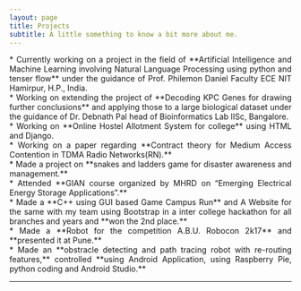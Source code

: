 ```yaml
---
layout: page
title: Projects
subtitle: A little something to know a bit more about me.
---
```


<div style="text-align: justify">
*  Currently working on a project in the field of **Artificial Intelligence and Machine Learning involving Natural Language Processing using python and tenser flow** under the guidance of Prof. Philemon Daniel Faculty ECE NIT Hamirpur, H.P., India.<br>
*  Working on extending the project of **Decoding KPC Genes for drawing further conclusions** and applying those to a large biological dataset under the guidance of Dr. Debnath Pal head of Bioinformatics Lab IISc, Bangalore.<br>
*  Working on **Online Hostel Allotment System for college** using HTML and Django.<br>
*  Working on a paper regarding **Contract theory for Medium Access Contention in TDMA Radio Networks(RN).**<br>
*  Made a project on **snakes and ladders game for disaster awareness and management.**<br>
*  Attended **GIAN course organized by MHRD on “Emerging Electrical Energy Storage Applications”.**<br>
*  Made a **C++ using GUI based Game Campus Run** and A Website for the same with my team using Bootstrap in a inter college hackathon for all branches and years and **won the 2nd place.**<br>
*  Made a **Robot for the competition A.B.U. Robocon 2k17** and **presented it at Pune.**<br>
*  Made an **obstracle detecting and path tracing robot with re-routing features,** controlled **using Android Application, using Raspberry Pie, python coding and Android Studio.**<br>
</div>

<hr style="width: 50%, height: 20%">
